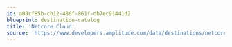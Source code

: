 ```yaml
---
id: a09cf85b-cb12-486f-861f-db7ec91441d2
blueprint: destination-catalog
title: 'Netcore Cloud'
source: 'https://www.developers.amplitude.com/data/destinations/netcore-cloud'
---
```

